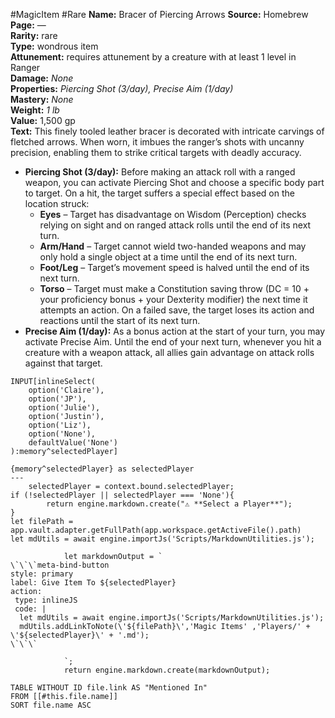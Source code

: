 #MagicItem #Rare 
**Name:** Bracer of Piercing Arrows 
**Source:** Homebrew  
**Page:** —  
**Rarity:** rare  
**Type:** wondrous item  
**Attunement:** requires attunement by a creature with at least 1 level in Ranger  
**Damage:** _None_  
**Properties:** _Piercing Shot (3/day), Precise Aim (1/day)_  
**Mastery:** _None_  
**Weight:** _1 lb_  
**Value:** 1,500 gp  
**Text:**  This finely tooled leather bracer is decorated with intricate carvings of fletched arrows. When worn, it imbues the ranger’s shots with uncanny precision, enabling them to strike critical targets with deadly accuracy.
- **Piercing Shot (3/day):** Before making an attack roll with a ranged weapon, you can activate Piercing Shot and choose a specific body part to target. On a hit, the target suffers a special effect based on the location struck:
	- **Eyes** – Target has disadvantage on Wisdom (Perception) checks relying on sight and on ranged attack rolls until the end of its next turn.
	- **Arm/Hand** – Target cannot wield two-handed weapons and may only hold a single object at a time until the end of its next turn.
	- **Foot/Leg** – Target’s movement speed is halved until the end of its next turn.
	- **Torso** – Target must make a Constitution saving throw (DC = 10 + your proficiency bonus + your Dexterity modifier) the next time it attempts an action. On a failed save, the target loses its action and reactions until the start of its next turn.
- **Precise Aim (1/day):** As a bonus action at the start of your turn, you may activate Precise Aim. Until the end of your next turn, whenever you hit a creature with a weapon attack, all allies gain advantage on attack rolls against that target.

```meta-bind
INPUT[inlineSelect(
	option('Claire'), 
	option('JP'), 
	option('Julie'), 
	option('Justin'), 
	option('Liz'), 
	option('None'), 
	defaultValue('None')
):memory^selectedPlayer]
```

```meta-bind-js-view
{memory^selectedPlayer} as selectedPlayer
---
	selectedPlayer = context.bound.selectedPlayer;
if (!selectedPlayer || selectedPlayer === 'None'){
        return engine.markdown.create("⚠️ **Select a Player**");
}
let filePath = app.vault.adapter.getFullPath(app.workspace.getActiveFile().path)
let mdUtils = await engine.importJs('Scripts/MarkdownUtilities.js');

            let markdownOutput = `
\`\`\`meta-bind-button
style: primary 
label: Give Item To ${selectedPlayer}
action: 
 type: inlineJS
 code: |
  let mdUtils = await engine.importJs('Scripts/MarkdownUtilities.js');
  mdUtils.addLinkToNote(\'${filePath}\','Magic Items' ,'Players/' + \'${selectedPlayer}\' + '.md');
\`\`\`

            `;
            return engine.markdown.create(markdownOutput);
```


```dataview
TABLE WITHOUT ID file.link AS "Mentioned In"
FROM [[#this.file.name]]
SORT file.name ASC
```
